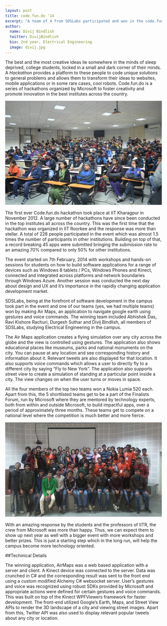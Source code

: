 ```yaml
---
layout: post
title: code.fun.do '14
excerpt: "A team of 4 from SDSLabs participated and won in the code.fun.do hackathon organized by Microsoft"
author:
  name: Divij Bindlish
  twitter: DivijBindlish
  bio: 2nd year, Electrical Engineering
  image: divij.jpg
---
```


The best and the most creative ideas lie somewhere in the minds of sleep deprived, college students, locked in a small and dark corner of their minds. A _Hackathon_ provides a platform to these people to code unique solutions to general problems and allows them to transform their ideas to websites, mobile applications or in some rare cases, cool robots. Code.fun.do is a series of hackathons organized by Microsoft to foster creativity and promote innovation in the best institutes across the country.

![Opening Ceremony](/images/posts/code-fun-do/opening.jpg)

The first ever Code.fun.do hackathon took place at IIT Kharagpur in November 2012. A large number of hackathons have since been conducted in the top institutes all across the country. This was the first time that the hackathon was organized in IIT Roorkee and the response was more than stellar. A total of 228 people participated in the event which was almost 1.5 times the number of participants in other institutions. Building on top of that, a record breaking 45 apps were submitted bringing the submission rate to an amazing 70% compared to only 50% for other institutions.

The event started on 7th February, 2014 with workshops and hands-on sessions for students on how to build software applications for a range of devices such as Windows 8 tablets / PCs, Windows Phones and Kinect, connected and integrated across platforms and network boundaries through Windows Azure. Another session was conducted the next day about design and UX and it’s importance in the rapidly changing application development market.

SDSLabs, being at the forefront of software development in the campus took part in the event and one of our teams (yes, we had multiple teams) won by making Air Maps, an application to navigate google earth using gestures and voice commands. The winning team included Abhishek Das, Ravi Kishore Rachuri, Durgesh Suthar and Divij Bindlish, all members of SDSLabs, studying Electrical Engineering in the campus.

The Air Maps application creates a flying simulation over any city across the globe and the view is controlled using gestures. The application also shows educational places like museums, parks and national monuments on the city. You can pause at any location and see corresponding history and information about it. Relevant tweets are also displayed for that location. It also supports voice commands which allows a user to directly fly to a different city by saying “Fly to New York”. The application also supports street view to create a simulation of standing at a particular point inside a city. The view changes on when the user turns or moves in space.

All the four members of the top two teams won a Nokia Lumia 520 each. Apart from this, the 5 shortlisted teams get to be a part of the Finalists Forum, run by Microsoft where they are mentored by technology experts, both from within and outside Microsoft, to build impactful apps, over a period of approximately three months. These teams get to compete on a national level where the competition is much better and more fierce.

![Closing Ceremony](/images/posts/code-fun-do/closing.jpg)

With an amazing response by the students and the professors of IITR, the crew from Microsoft was more than happy. Thus, we can expect them to show up next year as well with a bigger event with more workshops and better prizes. This is just a starting step which in the long run, will help the campus become more technology oriented.

##Techinical Details

The winning application, AirMaps was a web based application with a server and client. A Kinect device was connected to the server. Data was crunched in C# and the corresponding result was sent to the front end using a custom modified Alchemy C# websocket server. User’s gestures and voice was recognized using robust SDKs provided by Microsoft and appropriate actions were defined for certain gestures and voice commands. This was built on top of the Kinect WPFViewers framework for faster development. The front-end utilized Google’s Earth, Maps, and Street View APIs to render the 3D landscape of a city and viewing street images. Apart from this, Twitter API was also used to display relevant popular tweets about any city or location.